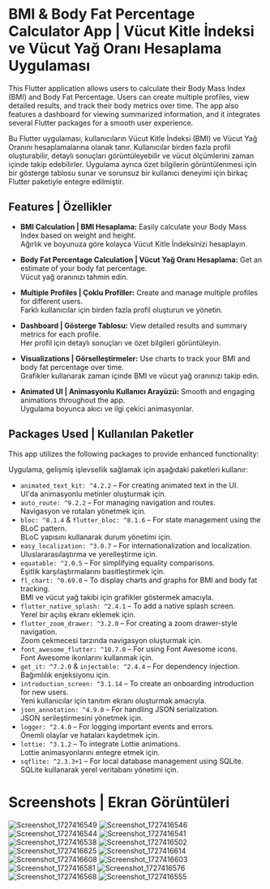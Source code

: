 # BMI & Body Fat Percentage Calculator App | Vücut Kitle İndeksi ve Vücut Yağ Oranı Hesaplama Uygulaması

This Flutter application allows users to calculate their Body Mass Index (BMI) and Body Fat Percentage. Users can create multiple profiles, view detailed results, and track their body metrics over time. The app also features a dashboard for viewing summarized information, and it integrates several Flutter packages for a smooth user experience.

Bu Flutter uygulaması, kullanıcıların Vücut Kitle İndeksi (BMI) ve Vücut Yağ Oranını hesaplamalarına olanak tanır. Kullanıcılar birden fazla profil oluşturabilir, detaylı sonuçları görüntüleyebilir ve vücut ölçümlerini zaman içinde takip edebilirler. Uygulama ayrıca özet bilgilerin görüntülenmesi için bir gösterge tablosu sunar ve sorunsuz bir kullanıcı deneyimi için birkaç Flutter paketiyle entegre edilmiştir.

## Features | Özellikler

- **BMI Calculation | BMI Hesaplama:** Easily calculate your Body Mass Index based on weight and height.  
  Ağırlık ve boyunuza göre kolayca Vücut Kitle İndeksinizi hesaplayın.

- **Body Fat Percentage Calculation | Vücut Yağ Oranı Hesaplama:** Get an estimate of your body fat percentage.  
  Vücut yağ oranınızı tahmin edin.

- **Multiple Profiles | Çoklu Profiller:** Create and manage multiple profiles for different users.  
  Farklı kullanıcılar için birden fazla profil oluşturun ve yönetin.

- **Dashboard | Gösterge Tablosu:** View detailed results and summary metrics for each profile.  
  Her profil için detaylı sonuçları ve özet bilgileri görüntüleyin.

- **Visualizations | Görselleştirmeler:** Use charts to track your BMI and body fat percentage over time.  
  Grafikler kullanarak zaman içinde BMI ve vücut yağ oranınızı takip edin.

- **Animated UI | Animasyonlu Kullanıcı Arayüzü:** Smooth and engaging animations throughout the app.  
  Uygulama boyunca akıcı ve ilgi çekici animasyonlar.

## Packages Used | Kullanılan Paketler

This app utilizes the following packages to provide enhanced functionality:

Uygulama, gelişmiş işlevsellik sağlamak için aşağıdaki paketleri kullanır:

- `animated_text_kit: ^4.2.2` – For creating animated text in the UI.  
  UI'da animasyonlu metinler oluşturmak için.
- `auto_route: ^9.2.2` – For managing navigation and routes.  
  Navigasyon ve rotaları yönetmek için.
- `bloc: ^8.1.4` & `flutter_bloc: ^8.1.6` – For state management using the BLoC pattern.  
  BLoC yapısını kullanarak durum yönetimi için.
- `easy_localization: ^3.0.7` – For internationalization and localization.  
  Uluslararasılaştırma ve yerelleştirme için.
- `equatable: ^2.0.5` – For simplifying equality comparisons.  
  Eşitlik karşılaştırmalarını basitleştirmek için.
- `fl_chart: ^0.69.0` – To display charts and graphs for BMI and body fat tracking.  
  BMI ve vücut yağ takibi için grafikler göstermek amacıyla.
- `flutter_native_splash: ^2.4.1` – To add a native splash screen.  
  Yerel bir açılış ekranı eklemek için.
- `flutter_zoom_drawer: ^3.2.0` – For creating a zoom drawer-style navigation.  
  Zoom çekmecesi tarzında navigasyon oluşturmak için.
- `font_awesome_flutter: ^10.7.0` – For using Font Awesome icons.  
  Font Awesome ikonlarını kullanmak için.
- `get_it: ^7.2.0` & `injectable: ^2.4.4` – For dependency injection.  
  Bağımlılık enjeksiyonu için.
- `introduction_screen: ^3.1.14` – To create an onboarding introduction for new users.  
  Yeni kullanıcılar için tanıtım ekranı oluşturmak amacıyla.
- `json_annotation: ^4.9.0` – For handling JSON serialization.  
  JSON serileştirmesini yönetmek için.
- `logger: ^2.4.0` – For logging important events and errors.  
  Önemli olaylar ve hataları kaydetmek için.
- `lottie: ^3.1.2` – To integrate Lottie animations.  
  Lottie animasyonlarını entegre etmek için.
- `sqflite: ^2.3.3+1` – For local database management using SQLite.  
  SQLite kullanarak yerel veritabanı yönetimi için.

# Screenshots | Ekran Görüntüleri
![Screenshot_1727416549](https://github.com/user-attachments/assets/8a30f988-3539-445c-9c32-4dedfba5ea4c)
![Screenshot_1727416546](https://github.com/user-attachments/assets/ae4e844e-d60b-4852-829e-48038004606f)
![Screenshot_1727416544](https://github.com/user-attachments/assets/daf551b3-94ec-4901-af0e-f25e7793db4a)
![Screenshot_1727416541](https://github.com/user-attachments/assets/05de34dd-4bed-4e0e-a5bb-dc48eb1bbc87)
![Screenshot_1727416538](https://github.com/user-attachments/assets/3dc7c29a-31e6-4b2e-a9dd-997ae97a02b5)
![Screenshot_1727416502](https://github.com/user-attachments/assets/e9dca6e6-e81a-4206-8188-a5e5d85e2ce3)
![Screenshot_1727416625](https://github.com/user-attachments/assets/0374fc31-ac16-41cf-b2b8-6b0acdda4c3a)
![Screenshot_1727416614](https://github.com/user-attachments/assets/97da48b1-4f9c-42d2-8e1c-b7da897b662c)
![Screenshot_1727416608](https://github.com/user-attachments/assets/7d19be4b-1bcf-4cfb-a26f-942d1b418213)
![Screenshot_1727416603](https://github.com/user-attachments/assets/8d558ad1-49c3-452f-a757-a9e12a743ddd)
![Screenshot_1727416581](https://github.com/user-attachments/assets/c6abed00-f35b-428f-8c11-b1b708708ed6)
![Screenshot_1727416576](https://github.com/user-attachments/assets/b2e68aeb-b551-484e-8694-f23560448f22)
![Screenshot_1727416568](https://github.com/user-attachments/assets/e084c199-4e18-4bfe-a972-0b70a5fdbcc3)
![Screenshot_1727416555](https://github.com/user-attachments/assets/41da5a87-6f06-4337-be12-14ae903116d9)


